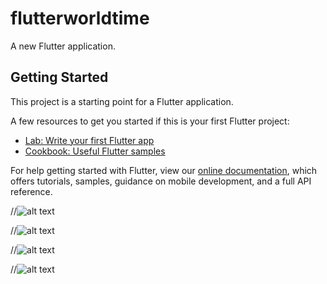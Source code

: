 # flutterworldtime

A new Flutter application.

## Getting Started

This project is a starting point for a Flutter application.

A few resources to get you started if this is your first Flutter project:

- [Lab: Write your first Flutter app](https://flutter.dev/docs/get-started/codelab)
- [Cookbook: Useful Flutter samples](https://flutter.dev/docs/cookbook)

For help getting started with Flutter, view our
[online documentation](https://flutter.dev/docs), which offers tutorials,
samples, guidance on mobile development, and a full API reference.

//![alt text](https://github.com/yshimaa66/flutter_world_time/blob/master/WhatsApp%20Image%202020-05-14%20at%205.15.48%20AM%20(1).jpeg?raw=true)

//![alt text](https://github.com/yshimaa66/flutter_world_time/blob/master/WhatsApp%20Image%202020-05-14%20at%205.15.48%20AM.jpeg?raw=true)

//![alt text](https://github.com/yshimaa66/flutter_world_time/blob/master/WhatsApp%20Image%202020-05-14%20at%205.43.57%20AM.jpeg?raw=true)

//![alt text](https://github.com/yshimaa66/flutter_world_time/blob/master/WhatsApp%20Image%202020-05-14%20at%205.45.01%20AM.jpeg?raw=true)

